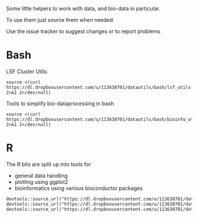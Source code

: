 Some little helpers to work with data, and bio-data in particular.

To use them just source them when needed.

Use the issue tracker to suggest changes or to report problems

Bash
===

LSF Cluster Utils:
```
source <(curl https://dl.dropboxusercontent.com/u/113630701/datautils/bash/lsf_utils.sh 2>&1 2>/dev/null)
```

Tools to simplify bio-dataprocessing in bash
```
source <(curl https://dl.dropboxusercontent.com/u/113630701/datautils/bash/bioinfo_utils.sh 2>&1 2>/dev/null)
```


R
===

The R bits are split up into tools for
* general data handling
* plotting using ggplot2
* bioinformatics using various bioconductor packages

```
devtools::source_url("https://dl.dropboxusercontent.com/u/113630701/datautils/R/core_commons.R")
devtools::source_url("https://dl.dropboxusercontent.com/u/113630701/datautils/R/ggplot_commons.R")
devtools::source_url("https://dl.dropboxusercontent.com/u/113630701/datautils/R/bio/bioinfo_commons.R")
```

